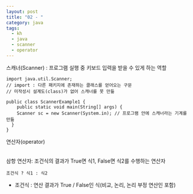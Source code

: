 ```yaml
---
layout: post
title: "02 - "
category: java
tags: 
  - kh
  - java
  - scanner
  - operator
---
```


스캐너(Scanner) : 프로그램 실행 중 키보드 입력을 받을 수 있게 하는 역할

```
import java.util.Scanner;
// import : 다른 패키지에 존재하는 클래스를 얻어오는 구문
// 미작성시 설계도(class)가 없어 스캐너를 못 만듦

public class ScannerExample1 {
	public static void main(String[] args) {
    Scanner sc = new Scanner(System.in); // 프로그램 안에 스캐너라는 기계를 만듦
  }
}
```

연산자(operator)

<table>
</table>

삼항 연산자: 조건식의 결과가 True면 식1, False면 식2를 수행하는 연산자
```
조건식 ? 식1 : 식2
```
* 조건식 : 연산 결과가 True / False인 식(비교, 논리, 논리 부정 연산인 포함)



